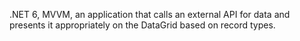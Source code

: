 .NET 6, MVVM, an application that calls an external API for data and presents it appropriately on the DataGrid based on record types.
